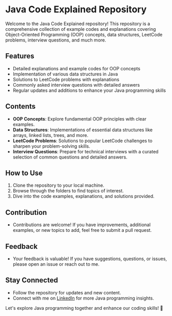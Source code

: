 # Java Code Explained Repository

Welcome to the Java Code Explained repository! This repository is a comprehensive collection of example codes and explanations covering Object-Oriented Programming (OOP) concepts, data structures, LeetCode problems, interview questions, and much more.

## Features

- Detailed explanations and example codes for OOP concepts
- Implementation of various data structures in Java
- Solutions to LeetCode problems with explanations
- Commonly asked interview questions with detailed answers
- Regular updates and additions to enhance your Java programming skills

## Contents

- **OOP Concepts**: Explore fundamental OOP principles with clear examples.
- **Data Structures**: Implementations of essential data structures like arrays, linked lists, trees, and more.
- **LeetCode Problems**: Solutions to popular LeetCode challenges to sharpen your problem-solving skills.
- **Interview Questions**: Prepare for technical interviews with a curated selection of common questions and detailed answers.

## How to Use

1. Clone the repository to your local machine.
2. Browse through the folders to find topics of interest.
3. Dive into the code examples, explanations, and solutions provided.

## Contribution

- Contributions are welcome! If you have improvements, additional examples, or new topics to add, feel free to submit a pull request.

## Feedback

- Your feedback is valuable! If you have suggestions, questions, or issues, please open an issue or reach out to me.
  

## Stay Connected

- Follow the repository for updates and new content.
- Connect with me on [LinkedIn](https://www.linkedin.com/in/swata-swayam-dash-051307269/) for more Java programming insights.

Let's explore Java programming together and enhance our coding skills! 🚀
